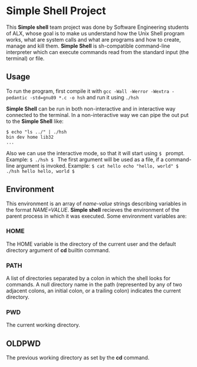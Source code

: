 # Simple Shell Project

This **Simple shell** team project was done by Software Engineering students of ALX, whose goal is to make us understand how the Unix Shell program works, what are system calls and what are programs and how to create, manage and kill them.
**Simple Shell** is sh-compatible command-line interpreter which can execute commands read from the standard input (the terminal) or file.

## Usage
To run the program, first compile it with
`gcc -Wall -Werror -Wextra -pedantic -std=gnu89 *.c -o hsh`
and run it using
`./hsh`

**Simple Shell** can be run in both non-interactive and in interactive way connected to the terminal.
In a non-interactive way we can pipe the out put to the **Simple Shell** like:
```
$ echo "ls ../" | ./hsh
bin dev home lib32
...
```
Also we can use the interactive mode, so that it will start using `$ ` prompt.
Example:
`
$ ./hsh
$ 
`
The first argument will be used as a file, if a command-line argument is invoked.
Example:
`
$ cat hello
  echo "hello, world"
$ ./hsh hello
  hello, world
$
`
## Environment
This environment is an array of *name-value* strings describing variables in the format *NAME=VALUE*. **Simple shell** recieves the environment of the parent process in which it was executed. Some environment variables are:

### HOME
The HOME variable is the directory of the current user and the default directory argument of **cd** builtin command.
### PATH
A list of directories separated by a colon in which the shell looks for commands. A null directory name in the path (represented by any of two adjacent colons, an initial colon, or a trailing colon) indicates the current directory.
### PWD
The current working directory.
## OLDPWD
The previous working directory as set by the **cd** command.

